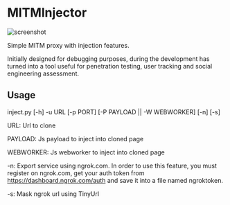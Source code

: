 # MITMInjector

![screenshot](https://www.andreafortuna.org/wp-content/uploads/2019/11/MITMInject.jpg)

Simple MITM proxy with injection features.

Initially designed for debugging purposes, during the development has turned into a tool useful for penetration testing, user tracking and social engineering assessment.


## Usage

inject.py [-h] -u URL [-p PORT] [-P PAYLOAD || -W WEBWORKER] [-n] [-s]

URL: Url to clone

PAYLOAD: Js payload to inject into cloned page

WEBWORKER: Js webworker to inject into cloned page

-n: Export service using ngrok.com. In order to use this feature, you must register on ngrok.com, get your auth token from https://dashboard.ngrok.com/auth and save it into a file named ngroktoken.

-s: Mask ngrok url using TinyUrl

